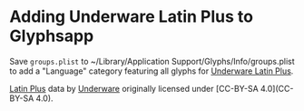 # Adding Underware Latin Plus to Glyphsapp

Save `groups.plist` to ~/Library/Application Support/Glyphs/Info/groups.plist to add a "Language" category featuring all glyphs for [Underware Latin Plus](http://www.underware.nl/latin_plus/).

[Latin Plus](http://www.underware.nl/latin_plus/) data by [Underware](http://www.underware.nl/) originally licensed under [CC-BY-SA 4.0](CC-BY-SA 4.0).
